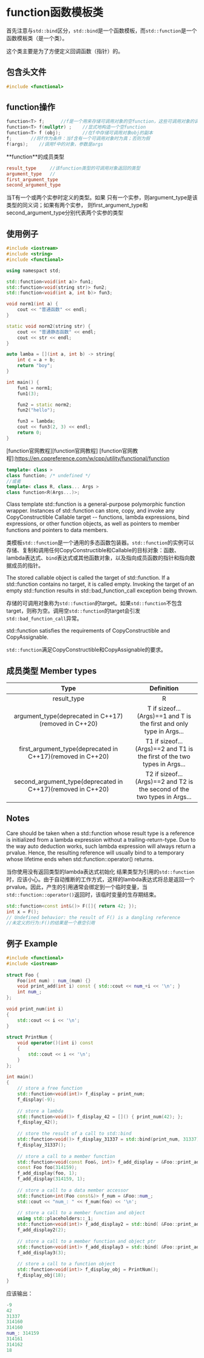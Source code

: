 # function函数模板类

首先注意与`std::bind`区分，`std::bind`是一个函数模板，而`std::function`是一个函数模板类（是一个类）。

这个类主要是为了方便定义回调函数（指针）的。

## 包含头文件

```cpp
#include <functional>
```

## function操作

```cpp
function<T> f;      //f是一个用来存储可调用对象的空function，这些可调用对象的调用形式应该与函数类型 相同（即T是retType（args）
function<T> f(nullptr) ;    //显式地构造一个空function
function<T> f (obj);        //在f中存储可调用对象obj的副本
f;       //将f作为条件：当f含有一个可调用对象时为真；否则为假
f(args);    //调用f中的对象，参数是args
```

**function<T>**的成员类型
```cpp
result_type     //该function类型的可调用对象返回的类型
argument_type   //
first_argument_type 
second_argument_type
```

当T有一个或两个实参时定义的类型。如果 只有一个实参，则argument_type是该类型的同义词；如果有两个实参， 则first_argument_type和second_argument_type分别代表两个实参的类型

## 使用例子

```cpp
#include <iostream>
#include <string>
#include <functional>

using namespact std;

std::function<void(int a)> fun1;
std::function<void(string str)> fun2;
std::function<void(int a, int b)> fun3;

void norm1(int a) {
    cout << "普通函数" << endl;
}

static void norm2(string str) {
    cout << "普通静态函数" << endl;
    cout << str << endl;
}

auto lamba = [](int a, int b) -> string{
    int c = a + b;
    return "boy";
}

int main() {
    fun1 = norm1;
    fun1(3);

    fun2 = static norm2;
    fun2("hello");

    fun3 = lambda;
    cout << fun3(2, 3) << endl;
    return 0;
}
```

[function官网教程][function官网教程]
[function官网教程]:https://en.cppreference.com/w/cpp/utility/functional/function

```cpp
template< class >
class function; /* undefined */
//或者
template< class R, class... Args >
class function<R(Args...)>;
```

Class template std::function is a general-purpose polymorphic function wrapper. Instances of std::function can store, copy, and invoke any CopyConstructible Callable target -- functions, lambda expressions, bind expressions, or other function objects, as well as pointers to member functions and pointers to data members.

类模板`std::function`是一个通用的多态函数包装器。`std::function`的实例可以存储、复制和调用任何CopyConstructible和Callable的目标对象：函数、lambda表达式、`bind`表达式或其他函数对象，以及指向成员函数的指针和指向数据成员的指针。

The stored callable object is called the target of std::function. If a std::function contains no target, it is called empty. Invoking the target of an empty std::function results in std::bad_function_call exception being thrown.

存储的可调用对象称为`std::function`的target。如果`std::function`不包含target，则称为空。调用空`std::function`的target会引发`std::bad_function_call`异常。

std::function satisfies the requirements of CopyConstructible and CopyAssignable.

`std::function`满足CopyConstructible和CopyAssignable的要求。

## 成员类型 Member types

|Type	|Definition|
|:-:|:-:|
|result_type|	R|
|argument_type(deprecated in C++17)(removed in C++20)	|T if sizeof...(Args)==1 and T is the first and only type in Args...|
|first_argument_type(deprecated in C++17)(removed in C++20)	|T1 if sizeof...(Args)==2 and T1 is the first of the two types in Args...|
|second_argument_type(deprecated in C++17)(removed in C++20)	|T2 if sizeof...(Args)==2 and T2 is the second of the two types in Args...|

## Notes

Care should be taken when a std::function whose result type is a reference is initialized from a lambda expression without a trailing-return-type. Due to the way auto deduction works, such lambda expression will always return a prvalue. Hence, the resulting reference will usually bind to a temporary whose lifetime ends when std::function::operator() returns.

当你使用没有返回类型的lambda表达式初始化 结果类型为引用的`std::function`时，应该小心。由于自动推断的工作方式，这样的lambda表达式将总是返回一个prvalue。因此，产生的引用通常会绑定到一个临时变量，当`std::function::operator()`返回时，该临时变量的生存期结束。

```cpp
std::function<const int&()> F([]{ return 42; });
int x = F(); 
// Undefined behavior: the result of F() is a dangling reference
//未定义的行为:F()的结果是一个悬空引用
```

## 例子 Example

```cpp
#include <functional>
#include <iostream>
 
struct Foo {
    Foo(int num) : num_(num) {}
    void print_add(int i) const { std::cout << num_+i << '\n'; }
    int num_;
};
 
void print_num(int i)
{
    std::cout << i << '\n';
}
 
struct PrintNum {
    void operator()(int i) const
    {
        std::cout << i << '\n';
    }
};
 
int main()
{
    // store a free function
    std::function<void(int)> f_display = print_num;
    f_display(-9);
 
    // store a lambda
    std::function<void()> f_display_42 = []() { print_num(42); };
    f_display_42();
 
    // store the result of a call to std::bind
    std::function<void()> f_display_31337 = std::bind(print_num, 31337);
    f_display_31337();
 
    // store a call to a member function
    std::function<void(const Foo&, int)> f_add_display = &Foo::print_add;
    const Foo foo(314159);
    f_add_display(foo, 1);
    f_add_display(314159, 1);
 
    // store a call to a data member accessor
    std::function<int(Foo const&)> f_num = &Foo::num_;
    std::cout << "num_: " << f_num(foo) << '\n';
 
    // store a call to a member function and object
    using std::placeholders::_1;
    std::function<void(int)> f_add_display2 = std::bind( &Foo::print_add, foo, _1 );
    f_add_display2(2);
 
    // store a call to a member function and object ptr
    std::function<void(int)> f_add_display3 = std::bind( &Foo::print_add, &foo, _1 );
    f_add_display3(3);
 
    // store a call to a function object
    std::function<void(int)> f_display_obj = PrintNum();
    f_display_obj(18);
}
```

应该输出：

```cpp
-9
42
31337
314160
314160
num_: 314159
314161
314162
18
```
